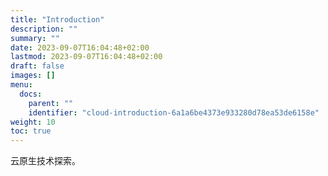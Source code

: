 ```yaml
---
title: "Introduction"
description: ""
summary: ""
date: 2023-09-07T16:04:48+02:00
lastmod: 2023-09-07T16:04:48+02:00
draft: false
images: []
menu:
  docs:
    parent: ""
    identifier: "cloud-introduction-6a1a6be4373e933280d78ea53de6158e"
weight: 10
toc: true
---
```


云原生技术探索。
